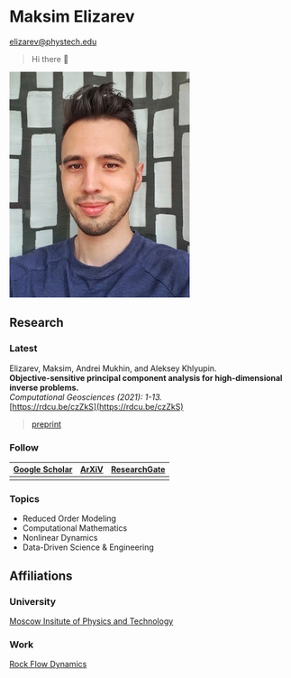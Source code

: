 # Maksim Elizarev
[elizarev@phystech.edu](mailto:elizarev@phystech.edu)

> Hi there 👋

![myself](https://github.com/djmaxus/djmaxus.github.io/raw/master/SciPageGitHub.jpeg)

## Research

### Latest

Elizarev, Maksim, Andrei Mukhin, and Aleksey Khlyupin.\
**Objective-sensitive principal component analysis for high-dimensional inverse problems.**\
*Computational Geosciences (2021): 1-13.*\
[https://rdcu.be/czZkS](https://rdcu.be/czZkS)
> [preprint](https://arxiv.org/abs/2006.04527)

### Follow

 [Google Scholar][ref_scholar] | [ArXiV][ref_arxiv] | [ResearchGate][ref_rgate] |
:-----------------------------:|:------------------:|:-------------------------:|
|||

### Topics

* Reduced Order Modeling
* Computational Mathematics 
* Nonlinear Dynamics
* Data-Driven Science & Engineering

## Affiliations

### University

[Moscow Insitute of Physics and Technology](https://mipt.ru/english/)

### Work

[Rock Flow Dynamics](https://rfdyn.com/)

[ref_scholar]: https://scholar.google.com/citations?hl=en&authuser=1&user=wvRK6oQAAAAJ
[ref_arxiv]: http://arxiv.org/a/elizarev_m_1
[ref_rgate]: https://www.researchgate.net/profile/Maksim_Elizarev

